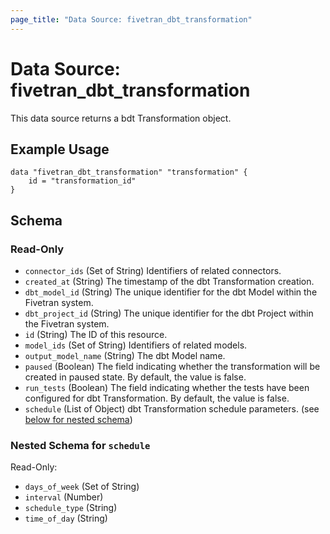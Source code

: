 ```yaml
---
page_title: "Data Source: fivetran_dbt_transformation"
---
```


# Data Source: fivetran_dbt_transformation

This data source returns a bdt Transformation object.

## Example Usage

```hcl
data "fivetran_dbt_transformation" "transformation" {
    id = "transformation_id"
}
```

<!-- schema generated by tfplugindocs -->
## Schema

### Read-Only

- `connector_ids` (Set of String) Identifiers of related connectors.
- `created_at` (String) The timestamp of the dbt Transformation creation.
- `dbt_model_id` (String) The unique identifier for the dbt Model within the Fivetran system.
- `dbt_project_id` (String) The unique identifier for the dbt Project within the Fivetran system.
- `id` (String) The ID of this resource.
- `model_ids` (Set of String) Identifiers of related models.
- `output_model_name` (String) The dbt Model name.
- `paused` (Boolean) The field indicating whether the transformation will be created in paused state. By default, the value is false.
- `run_tests` (Boolean) The field indicating whether the tests have been configured for dbt Transformation. By default, the value is false.
- `schedule` (List of Object) dbt Transformation schedule parameters. (see [below for nested schema](#nestedatt--schedule))

<a id="nestedatt--schedule"></a>
### Nested Schema for `schedule`

Read-Only:

- `days_of_week` (Set of String)
- `interval` (Number)
- `schedule_type` (String)
- `time_of_day` (String)